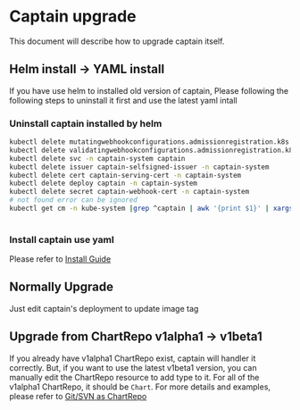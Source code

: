 # Captain upgrade

This document will describe how to upgrade captain itself.


## Helm install -> YAML install
If you have use helm to installed old version of captain, Please following the following steps to uninstall it first and 
use the latest yaml intall

### Uninstall captain installed by helm



```bash
kubectl delete mutatingwebhookconfigurations.admissionregistration.k8s.io captain
kubectl delete validatingwebhookconfigurations.admissionregistration.k8s.io captain
kubectl delete svc -n captain-system captain
kubectl delete issuer captain-selfsigned-issuer -n captain-system
kubectl delete cert captain-serving-cert -n captain-system
kubectl delete deploy captain -n captain-system
kubectl delete secret captain-webhook-cert -n captain-system
# not found error can be ignored
kubectl get cm -n kube-system |grep ^captain | awk '{print $1}' | xargs kubectl delete cm -n kube-system
 
```

### Install captain use yaml 

Please refer to [Install Guide](./install.md)



## Normally Upgrade

Just edit captain's deployment to update image tag


## Upgrade from ChartRepo v1alpha1 -> v1beta1
If you already have v1alpha1 ChartRepo exist, captain will handler it correctly. But, if you want to use the latest 
v1beta1 version, you can manually edit the ChartRepo resource to add type to it. For all of the v1alpha1 ChartRepo, 
it should be `Chart`. For more details and examples, please refer to [Git/SVN as ChartRepo](./vcs-repo.md)